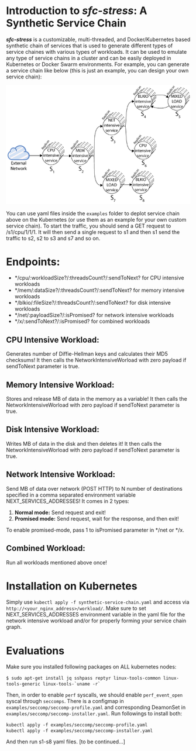 # Introduction to _sfc-stress_: A Synthetic Service Chain
**_sfc-stress_** is a customizable, multi-threaded, and Docker/Kubernetes based synthetic chain of services that is used to generate different types of service chaines with various types of workloads. It can be used to emulate any type of service chains in a cluster and can be easily deployed in Kubernetes or Docker Swarm environments. For example, you can generate a service chain like below (this is just an example, you can design your own service chain):    

![Image of a service chain](./images/service_chain.png)

You can use yaml files inside the `examples` folder to deplot service chain above on the Kubernetes (or use them as an example for your own custom service chain). To start the traffic, you should send a GET request to /s1/cpu/1/1/1. It will then send a single request to s1 and then s1 send the traffic to s2, s2 to s3 and s7 and so on.

# Endpoints:
* */cpu/:workloadSize?/:threadsCount?/:sendToNext? for CPU intensive workloads
* */mem/:dataSize?/:threadsCount?/:sendToNext? for memory intensive workloads
* */blkio/:fileSize?/:threadsCount?/:sendToNext? for disk intensive workloads
* */net/:payloadSize?/:isPromised? for network intensive workloads
* */x/:sendToNext?/:isPromised? for combined workloads


## CPU Intensive Workload: 
Generates <workloadSize> number of Diffie-Hellman keys and calculates their MD5 checksums! It then calls the NetworkIntensiveWorload with zero payload if sendToNext parameter is true.
## Memory Intensive Workload: 
Stores and release <dataSize>MB of data in the memory as a variable! It then calls the NetworkIntensiveWorload with zero payload if sendToNext parameter is true.
## Disk Intensive Workload: 
Writes <fileSize>MB of data in the disk and then deletes it! It then calls the NetworkIntensiveWorload with zero payload if sendToNext parameter is true.
## Network Intensive Workload:
Send <payloadSize>MB of data over network (POST HTTP) to N number of destinations specified in a comma separated environment variable NEXT_SERVICES_ADDRESSES!
It comes in 2 types:
 
1. **Normal mode:** Send request and exit!
2. **Promised mode:** Send request, wait for the response, and then exit!

To enable promised-mode, pass 1 to isPromised parameter in */net or */x.

## Combined Workload: 
Run all workloads mentioned above once!

# Installation on Kubernetes
Simply use `kubectl apply -f synthetic-service-chain.yaml` and access via `http://<your_nginx_address>/workload/`. Make sure to set NEXT_SERVICES_ADDRESSES environment variable in the yaml file for the network intensive workload and/or for properly forming your service chain graph.

# Evaluations
Make sure you installed following packages on ALL kubernetes nodes:

```
$ sudo apt-get install jq sshpass reptyr linux-tools-common linux-tools-generic linux-tools-`uname -r`
```

Then, in order to enable `perf` syscalls, we should enable `perf_event_open` syscal through `seccomps`. There is a configmap in `examples/seccomp/seccomp-profile.yaml` and corresponding DeamonSet in `examples/seccomp/seccomp-installer.yaml`. Run followings to install both:

```
kubectl apply -f examples/seccomp/seccomp-profile.yaml
kubectl apply -f examples/seccomp/seccomp-installer.yaml
```

And then run s1-s8 yaml files.
[to be continued...]
